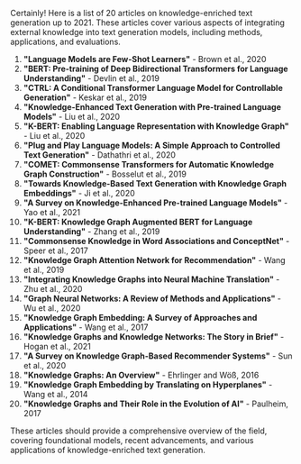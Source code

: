 Certainly! Here is a list of 20 articles on knowledge-enriched text generation up to 2021. These articles cover various aspects of integrating external knowledge into text generation models, including methods, applications, and evaluations.

1. **"Language Models are Few-Shot Learners"** - Brown et al., 2020
2. **"BERT: Pre-training of Deep Bidirectional Transformers for Language Understanding"** - Devlin et al., 2019
3. **"CTRL: A Conditional Transformer Language Model for Controllable Generation"** - Keskar et al., 2019
4. **"Knowledge-Enhanced Text Generation with Pre-trained Language Models"** - Liu et al., 2020
5. **"K-BERT: Enabling Language Representation with Knowledge Graph"** - Liu et al., 2020
6. **"Plug and Play Language Models: A Simple Approach to Controlled Text Generation"** - Dathathri et al., 2020
7. **"COMET: Commonsense Transformers for Automatic Knowledge Graph Construction"** - Bosselut et al., 2019
8. **"Towards Knowledge-Based Text Generation with Knowledge Graph Embeddings"** - Ji et al., 2020
9. **"A Survey on Knowledge-Enhanced Pre-trained Language Models"** - Yao et al., 2021
10. **"K-BERT: Knowledge Graph Augmented BERT for Language Understanding"** - Zhang et al., 2019
11. **"Commonsense Knowledge in Word Associations and ConceptNet"** - Speer et al., 2017
12. **"Knowledge Graph Attention Network for Recommendation"** - Wang et al., 2019
13. **"Integrating Knowledge Graphs into Neural Machine Translation"** - Zhu et al., 2020
14. **"Graph Neural Networks: A Review of Methods and Applications"** - Wu et al., 2020
15. **"Knowledge Graph Embedding: A Survey of Approaches and Applications"** - Wang et al., 2017
16. **"Knowledge Graphs and Knowledge Networks: The Story in Brief"** - Hogan et al., 2021
17. **"A Survey on Knowledge Graph-Based Recommender Systems"** - Sun et al., 2020
18. **"Knowledge Graphs: An Overview"** - Ehrlinger and Wöß, 2016
19. **"Knowledge Graph Embedding by Translating on Hyperplanes"** - Wang et al., 2014
20. **"Knowledge Graphs and Their Role in the Evolution of AI"** - Paulheim, 2017

These articles should provide a comprehensive overview of the field, covering foundational models, recent advancements, and various applications of knowledge-enriched text generation.